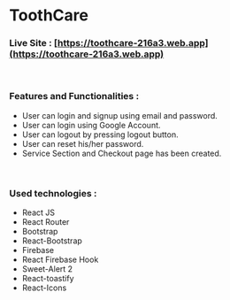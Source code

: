 # ToothCare 

### Live Site : [https://toothcare-216a3.web.app](https://toothcare-216a3.web.app)

<br>

### Features and Functionalities :
- User can login and signup using email and password.
- User can login using Google Account.
- User can logout by pressing logout button.
- User can reset his/her password.
- Service Section and Checkout page has been created.

<br>

### Used technologies :
- React JS
- React Router
- Bootstrap
- React-Bootstrap
- Firebase
- React Firebase Hook
- Sweet-Alert 2
- React-toastify
- React-Icons
